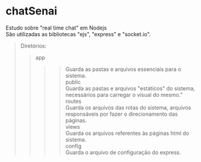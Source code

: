 # chatSenai
Estudo sobre "real time chat" em Nodejs  
São utilizadas as bibliotecas "ejs", "express" e "socket.io".

> Diretórios:
>> app  
>>>> Guarda as pastas e arquivos essenciais para o sistema.  
>>> public  
>>>> Guarda as pastas e arquivos "estáticos" do sistema, necessários para carregar o visual do mesmo."  
>>> routes  
>>>> Guarda os arquivos das rotas do sistema, arquivos responsáveis por fazer o direcionamento das páginas.  
>>> views  
>>>> Guarda os arquivos referentes às páginas html do sistema.  
>> config  
>>>> Guarda o arquivo de configuração do express.  

